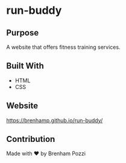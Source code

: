 # run-buddy

## Purpose
A website that offers fitness training services.

## Built With
* HTML
* CSS

## Website
https://brenhamp.github.io/run-buddy/

## Contribution
Made with ❤️ by Brenham Pozzi
